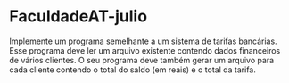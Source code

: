 # FaculdadeAT-julio
Implemente um programa semelhante a um sistema de tarifas bancárias. Esse programa deve ler um arquivo existente contendo dados financeiros de vários clientes. O seu programa deve também gerar um arquivo para cada cliente contendo o total do saldo (em reais) e o total da tarifa.
